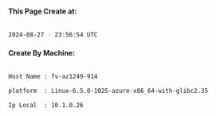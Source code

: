 
   
#### This Page Create at:

```bash

2024-08-27 - 23:56:54 UTC

```

#### Create By Machine:

```bash

Host Name : fv-az1249-914

platform  : Linux-6.5.0-1025-azure-x86_64-with-glibc2.35

Ip Local  : 10.1.0.26

```

